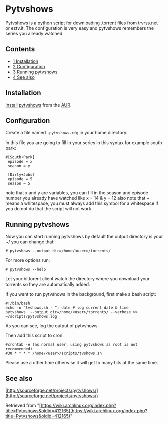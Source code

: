 # Pytvshows

Pytvshows is a python script for downloading .torrent files from trvrss.net or eztv.it. The configuration is very easy and pytvshows remembers the series you already watched.

## Contents

*   [1 Installation](#Installation)
*   [2 Configuration](#Configuration)
*   [3 Running pytvshows](#Running_pytvshows)
*   [4 See also](#See_also)

## Installation

[Install](/index.php/Install "Install") [pytvshows](https://aur.archlinux.org/packages/pytvshows/) from the [AUR](/index.php/AUR "AUR").

## Configuration

Create a file named `.pytvshows.cfg` in your home directory.

In this file you are going to fill in your series in this syntax for example south park:

```
#[South+Park]
 episode = x
 season = y

 [Dirty+Jobs]
 episode = 5
 season = 5

```

note that x and y are variables, you can fill in the season and episode number you already have watched like x = 14 & y = 12 also note that + means a whitespace, you must always add this symbol for a whitespace if you do not do that the script will not work.

## Running pytvshows

Now you can start running pytvshows by default the output directory is your ~/ you can change that:

```
# pytvshows --output_dir=/home/<user>/torrents/

```

For more options run:

```
# pytvshows --help

```

Let your bittorent client watch the directory where you download your torrents so they are automatically added.

If you want to run pytvshows in the background, first make a bash script:

```
#!/bin/bash
echo -n “tvshows.sh - “; date # log current date & time 
pytvshows  --output_dir=/home/<user>/torrents/ --verbose >> ~/scripts/pytvshows.log

```

As you can see, log the output of pytvshows.

Then add this script to cron:

```
#crontab -e (as normal user, using pytvshows as root is not recommended)
#30 * * * * /home/<user>/scripts/tvshows.sh 

```

Please use a other time otherwise it will get to many hits at the same time.

## See also

[http://sourceforge.net/projects/pytvshows/](http://sourceforge.net/projects/pytvshows/)

Retrieved from "[https://wiki.archlinux.org/index.php?title=Pytvshows&oldid=412165](https://wiki.archlinux.org/index.php?title=Pytvshows&oldid=412165)"